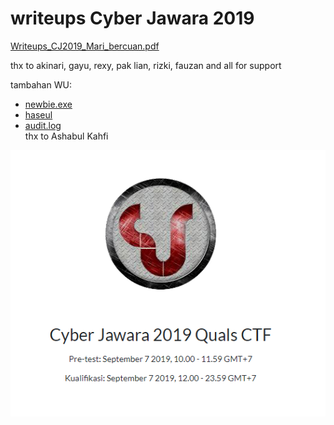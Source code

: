 # writeups Cyber Jawara 2019


[Writeups_CJ2019_Mari_bercuan.pdf](https://github.com/muhammadhendro/CTF-Writeups/blob/master/2019/Cyber_Jawara_2019/Cyber%20Jawara%202019.pdf)

thx to akinari, gayu, rexy, pak lian, rizki, fauzan and all for support<br>

tambahan WU:
- [newbie.exe](https://github.com/muhammadhendro/CTF-Writeups/tree/master/2019/Cyber_Jawara_2019/newbie.exe)<br>
- [haseul](https://github.com/muhammadhendro/CTF-Writeups/tree/master/2019/Cyber_Jawara_2019/Haseul)<br>
- [audit.log]()<br>
thx to Ashabul Kahfi<br>
<p align="center"><img src="Untitled.png"></p>

